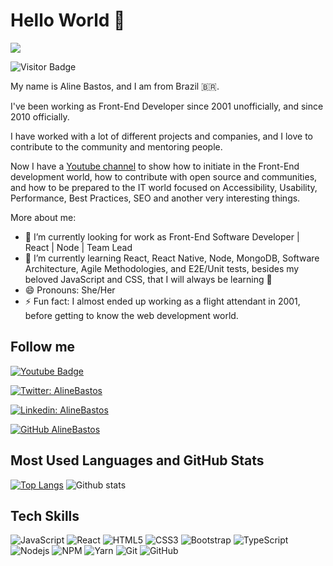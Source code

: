 # Hello World 👋

![](https://github.com/alinebastos/images/blob/master/pinguim.gif)

![Visitor Badge](https://visitor-badge.laobi.icu/badge?page_id=jumaschion.jumaschion)

My name is Aline Bastos, and I am from Brazil 🇧🇷. 

I've been working as Front-End Developer since 2001 unofficially, and since 2010 officially. 

I have worked with a lot of different projects and companies, and I love to contribute to the community and mentoring people.

Now I have a [Youtube channel](https://www.youtube.com/c/DeFrontcomAline) to show how to initiate in the Front-End development world, how to contribute with open source and communities, and how to be prepared to the IT world focused on Accessibility, Usability, Performance, Best Practices, SEO and another very interesting things.

More about me:

- 🔭 I’m currently looking for work as Front-End Software Developer | React | Node | Team Lead
- 🌱 I’m currently learning React, React Native, Node, MongoDB, Software Architecture, Agile Methodologies, and E2E/Unit tests, besides my beloved JavaScript and CSS, that I will always be learning 💚
- 😄 Pronouns: She/Her
- ⚡ Fun fact: I almost ended up working as a flight attendant in 2001, before getting to know the web development world.

## Follow me

[![Youtube Badge](https://img.shields.io/badge/-Youtube-FF0000?style=flat-square&labelColor=FF0000&logo=youtube&logoColor=white&link=https://www.youtube.com/c/DeFrontcomAline)](https://www.youtube.com/c/DeFrontcomAline)

[![Twitter: AlineBastos](https://img.shields.io/twitter/follow/AlineBastos?style=social)](https://twitter.com/Alinebastos)

[![Linkedin: AlineBastos](https://img.shields.io/badge/-AlineBastos-blue?style=flat-square&logo=Linkedin&logoColor=white&link=https://www.linkedin.com/in/AlineBastos/)](https://www.linkedin.com/in/AlineBastos/)

[![GitHub AlineBastos](https://img.shields.io/github/followers/AlineBastos?label=follow&style=social)](https://github.com/AlineBastos)

## Most Used Languages and GitHub Stats

[![Top Langs](https://github-readme-stats.vercel.app/api/top-langs/?username=AlineBastos&theme=onedark&langs_count=10)](https://github.com/AlineBastos/github-readme-stats)
![Github stats](https://github-readme-stats.vercel.app/api?username=AlineBastos&theme=onedark&show_icons=true&hide_border=false)

## Tech Skills

![JavaScript](https://img.shields.io/badge/-JavaScript-black?style=flat-square&logo=javascript)
![React](https://img.shields.io/badge/-React-black?style=flat-square&logo=react)
![HTML5](https://img.shields.io/badge/-HTML5-E34F26?style=flat-square&logo=html5&logoColor=white)
![CSS3](https://img.shields.io/badge/-CSS3-1572B6?style=flat-square&logo=css3)
![Bootstrap](https://img.shields.io/badge/-Bootstrap-563D7C?style=flat-square&logo=bootstrap)
![TypeScript](https://img.shields.io/badge/-TypeScript-007ACC?style=flat-square&logo=typescript)
![Nodejs](https://img.shields.io/badge/NodeJs-339933.svg?logo=node.js&logoColor=white)
![NPM](https://img.shields.io/badge/NPM-CB3837.svg?logo=npm)
![Yarn](https://img.shields.io/badge/Yarn-2C8EBB.svg?logo=yarn&logoColor=white)
![Git](https://img.shields.io/badge/-Git-black?style=flat-square&logo=git)
![GitHub](https://img.shields.io/badge/-GitHub-181717?style=flat-square&logo=github)

